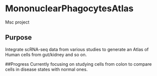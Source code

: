 # MononuclearPhagocytesAtlas
Msc project 

## Purpose
Integrate scRNA-seq data from various studies to generate an Atlas of Human cells from gut/kidney and so on.

##Progress
Currently focusing on studying cells from colon to compare cells in disease states with normal ones.

